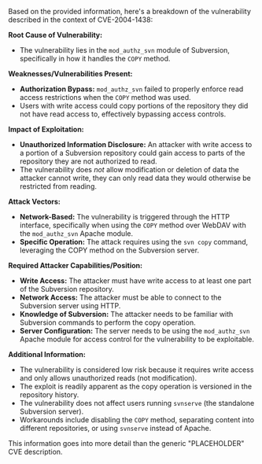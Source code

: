 Based on the provided information, here's a breakdown of the vulnerability described in the context of CVE-2004-1438:

**Root Cause of Vulnerability:**

*   The vulnerability lies in the `mod_authz_svn` module of Subversion, specifically in how it handles the `COPY` method.

**Weaknesses/Vulnerabilities Present:**

*   **Authorization Bypass:** `mod_authz_svn` failed to properly enforce read access restrictions when the `COPY` method was used.
*   Users with write access could copy portions of the repository they did not have read access to, effectively bypassing access controls.

**Impact of Exploitation:**

*   **Unauthorized Information Disclosure:**  An attacker with write access to a portion of a Subversion repository could gain access to parts of the repository they are not authorized to read.
*   The vulnerability does *not* allow modification or deletion of data the attacker cannot write, they can only read data they would otherwise be restricted from reading.

**Attack Vectors:**

*   **Network-Based:** The vulnerability is triggered through the HTTP interface, specifically when using the `COPY` method over WebDAV with the `mod_authz_svn` Apache module.
*   **Specific Operation:** The attack requires using the `svn copy` command, leveraging the COPY method on the Subversion server.

**Required Attacker Capabilities/Position:**

*   **Write Access:** The attacker must have write access to at least one part of the Subversion repository.
*   **Network Access:** The attacker must be able to connect to the Subversion server using HTTP.
*   **Knowledge of Subversion:** The attacker needs to be familiar with Subversion commands to perform the copy operation.
*   **Server Configuration:** The server needs to be using the `mod_authz_svn` Apache module for access control for the vulnerability to be exploitable.

**Additional Information:**

*   The vulnerability is considered low risk because it requires write access and only allows unauthorized reads (not modification).
*   The exploit is readily apparent as the copy operation is versioned in the repository history.
*   The vulnerability does not affect users running `svnserve` (the standalone Subversion server).
*   Workarounds include disabling the `COPY` method, separating content into different repositories, or using `svnserve` instead of Apache.

This information goes into more detail than the generic "PLACEHOLDER" CVE description.
